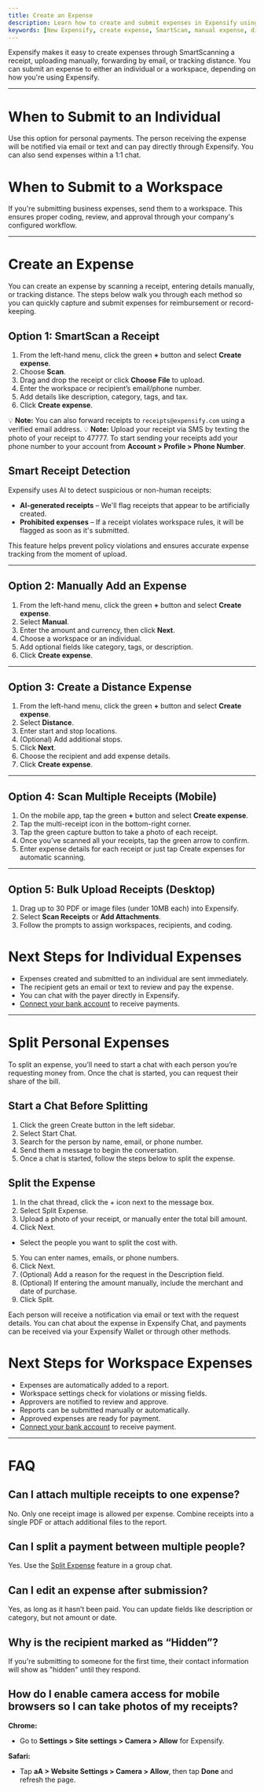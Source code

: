```yaml
---
title: Create an Expense
description: Learn how to create and submit expenses in Expensify using SmartScan, manual entry, or distance tracking.
keywords: [New Expensify, create expense, SmartScan, manual expense, distance expense, submit expense, expense report, New Expensify]
---
```


<div id="new-expensify" markdown="1">

Expensify makes it easy to create expenses through SmartScanning a receipt, uploading manually, forwarding by email, or tracking distance. You can submit an expense to either an individual or a workspace, depending on how you're using Expensify.

---

# When to Submit to an Individual

Use this option for personal payments. The person receiving the expense will be notified via email or text and can pay directly through Expensify. You can also send expenses within a 1:1 chat.

# When to Submit to a Workspace

If you're submitting business expenses, send them to a workspace. This ensures proper coding, review, and approval through your company's configured workflow.

---

# Create an Expense

You can create an expense by scanning a receipt, entering details manually, or tracking distance. The steps below walk you through each method so you can quickly capture and submit expenses for reimbursement or record-keeping.

## Option 1: SmartScan a Receipt

1. From the left-hand menu, click the green **+** button and select **Create expense**.
2. Choose **Scan**.
3. Drag and drop the receipt or click **Choose File** to upload.
4. Enter the workspace or recipient’s email/phone number.
5. Add details like description, category, tags, and tax.
6. Click **Create expense**.

💡 **Note:** You can also forward receipts to `receipts@expensify.com` using a verified email address.
💡 **Note:** Upload your receipt via SMS by texting the photo of your receipt to 47777. To start sending your receipts add your phone number to your account from **Account > Profile > Phone Number**.

## Smart Receipt Detection

Expensify uses AI to detect suspicious or non-human receipts:

- **AI-generated receipts** – We'll flag receipts that appear to be artificially created.
- **Prohibited expenses** – If a receipt violates workspace rules, it will be flagged as soon as it's submitted.

This feature helps prevent policy violations and ensures accurate expense tracking from the moment of upload.

---

## Option 2: Manually Add an Expense

1. From the left-hand menu, click the green **+** button and select **Create expense**.
2. Select **Manual**.
3. Enter the amount and currency, then click **Next**.
4. Choose a workspace or an individual.
5. Add optional fields like category, tags, or description.
6. Click **Create expense**.

---

## Option 3: Create a Distance Expense

1. From the left-hand menu, click the green **+** button and select **Create expense**.
2. Select **Distance**.
3. Enter start and stop locations.
4. (Optional) Add additional stops.
5. Click **Next**.
6. Choose the recipient and add expense details.
7. Click **Create expense**.

---

## Option 4: Scan Multiple Receipts (Mobile)

1. On the mobile app, tap the green **+** button and select **Create expense**.
2. Tap the multi-receipt icon in the bottom-right corner.
3. Tap the green capture button to take a photo of each receipt.
5. Once you’ve scanned all your receipts, tap the green arrow to confirm.
6. Enter expense details for each receipt or just tap Create expenses for automatic scanning.

---

## Option 5: Bulk Upload Receipts (Desktop)

1. Drag up to 30 PDF or image files (under 10MB each) into Expensify.
2. Select **Scan Receipts** or **Add Attachments**.
3. Follow the prompts to assign workspaces, recipients, and coding.

# Next Steps for Individual Expenses

- Expenses created and submitted to an individual are sent immediately.
- The recipient gets an email or text to review and pay the expense.
- You can chat with the payer directly in Expensify.
- [Connect your bank account](https://help.expensify.com/articles/new-expensify/expenses-and-payments/Connect-a-Personal-Bank-Account) to receive payments.

---

# Split Personal Expenses

To split an expense, you’ll need to start a chat with each person you’re requesting money from. Once the chat is started, you can request their share of the bill.

## Start a Chat Before Splitting

1. Click the green Create button in the left sidebar.
2. Select Start Chat.
3. Search for the person by name, email, or phone number.
4. Send them a message to begin the conversation.
5. Once a chat is started, follow the steps below to split the expense.

## Split the Expense

1. In the chat thread, click the + icon next to the message box.
2. Select Split Expense.
3. Upload a photo of your receipt, or manually enter the total bill amount.
4. Click Next.
- Select the people you want to split the cost with.
5. You can enter names, emails, or phone numbers.
6. Click Next.
7. (Optional) Add a reason for the request in the Description field.
8. (Optional) If entering the amount manually, include the merchant and date of purchase.
9. Click Split.

Each person will receive a notification via email or text with the request details. You can chat about the expense in Expensify Chat, and payments can be received via your Expensify Wallet or through other methods.

# Next Steps for Workspace Expenses

- Expenses are automatically added to a report.
- Workspace settings check for violations or missing fields.
- Approvers are notified to review and approve.
- Reports can be submitted manually or automatically.
- Approved expenses are ready for payment.
- [Connect your bank account](https://help.expensify.com/articles/new-expensify/expenses-and-payments/Connect-a-Personal-Bank-Account) to receive payment.

---

# FAQ

## Can I attach multiple receipts to one expense?

No. Only one receipt image is allowed per expense. Combine receipts into a single PDF or attach additional files to the report.

## Can I split a payment between multiple people?

Yes. Use the [Split Expense](https://help.expensify.com/articles/new-expensify/expenses-and-payments/Split-an-expense) feature in a group chat.

## Can I edit an expense after submission?

Yes, as long as it hasn’t been paid. You can update fields like description or category, but not amount or date.

## Why is the recipient marked as “Hidden”?

If you're submitting to someone for the first time, their contact information will show as "hidden" until they respond.

## How do I enable camera access for mobile browsers so I can take photos of my receipts?

**Chrome:**
- Go to **Settings > Site settings > Camera > Allow** for Expensify.

**Safari:**
- Tap **aA > Website Settings > Camera > Allow**, then tap **Done** and refresh the page.

</div>
